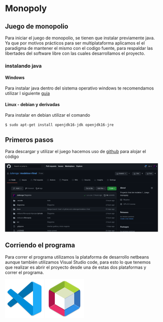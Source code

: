 # Monopoly

## Juego de monopolio

Para iniciar el juego de monopolio, se tienen que instalar previamente java. Ya que por motivos prácticos para ser multiplataforma aplicamos el el paradigma de mantener el mismo con el codigo fuente, para respaldar las libertades del software libre con las cuales desarrollamos el proyecto. 

### instalando java

#### Windows

Para instalar java dentro del sistema operativo windows te recomendamos utilizar l siguiente [guia](https://github.com/islaterm/software-design-book-es/wiki/JDK-en-Windows)

#### Linux - debian y derivadas

Para instalar en debian utilizar el comando

``
$ sudo apt-get install openjdk16-jdk openjdk16-jre
``

## Primeros pasos 

Para descargar y utilizar el juego hacemos uso de [github](https://github.com/Juferoga/modelos-i-final) para alojar el código 

![github](https://raw.githubusercontent.com/Juferoga/modelos-i-final/main/docs/images/github.png?token=AKG44KMJUBNUFOBJSSGG7ADBNB5Z6)

## Corriendo el programa

Para correr el programa utilizamos la plataforma de desarrollo netbeans aunque también utilizamos Visual Studio code, para esto lo que tenemos que realizar es abrir el proyecto desde una de estas dos plataformas y correr el programa.

![VS code](https://raw.githubusercontent.com/Juferoga/modelos-i-final/main/docs/images/visual-studio-code.svg)
![Netbeans](https://raw.githubusercontent.com/Juferoga/modelos-i-final/main/docs/images/netbeans.svg)

